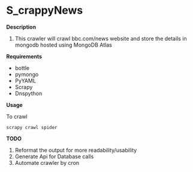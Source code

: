 S_crappyNews
===========
**Description**

 1. This crawler will crawl bbc.com/news website and store the details in mongodb hosted using MongoDB Atlas

**Requirements** 

 - bottle
 - pymongo
 - PyYAML
 - Scrapy
 - Dnspython

**Usage**

To crawl

    scrapy crawl spider



**TODO**

 1. Reformat the output for more readability/usability
 2. Generate Api for Database calls
 3. Automate crawler by cron

